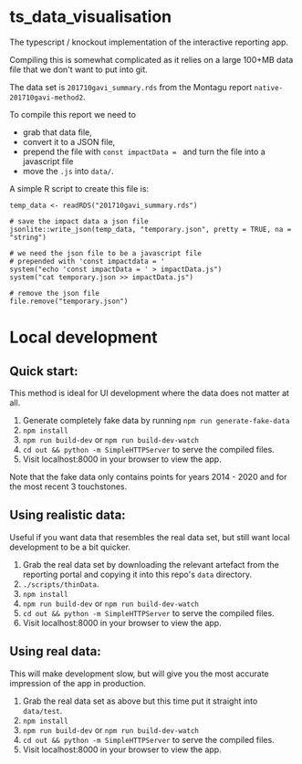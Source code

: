 # ts_data_visualisation
The typescript / knockout implementation of the interactive reporting app.

Compiling this is somewhat complicated as it relies on a large 100+MB data file that we don't want to put into git.

The data set is `201710gavi_summary.rds` from the Montagu report `native-201710gavi-method2`.

To compile this report we need to 
* grab that data file,
* convert it to a JSON file,
* prepend the file with `const impactData = ` and turn the file into a javascript file
* move the `.js` into `data/`.

A simple R script to create this file is:
```
temp_data <- readRDS("201710gavi_summary.rds")

# save the impact data a json file
jsonlite::write_json(temp_data, "temporary.json", pretty = TRUE, na = "string")

# we need the json file to be a javascript file
# prepended with 'const impactdata = '
system("echo 'const impactData = ' > impactData.js")
system("cat temporary.json >> impactData.js")

# remove the json file
file.remove("temporary.json")
```

# Local development

## Quick start:
This method is ideal for UI development where the data does not matter at all.
1. Generate completely fake data by running `npm run generate-fake-data`
1. `npm install`
1. `npm run build-dev` or `npm run build-dev-watch`
1. `cd out && python -m SimpleHTTPServer` to serve the compiled files.
1. Visit localhost:8000 in your browser to view the app.

Note that the fake data only contains points for years 2014 - 2020 and for the most 
recent 3 touchstones.

## Using realistic data:
Useful if you want data that resembles the real data set, but still want
local development to be a bit quicker.
1. Grab the real data set by downloading the relevant artefact from the
reporting portal and copying it into this repo's `data` directory.
1. `./scripts/thinData`.
1. `npm install`
1. `npm run build-dev` or `npm run build-dev-watch`
1. `cd out && python -m SimpleHTTPServer` to serve the compiled files.
1. Visit localhost:8000 in your browser to view the app.

## Using real data:
This will make development slow, but will give you the most accurate impression
of the app in production.
1. Grab the real data set as above but this time put it straight into `data/test`.
1. `npm install`
1. `npm run build-dev` or `npm run build-dev-watch`
1. `cd out && python -m SimpleHTTPServer` to serve the compiled files.
1. Visit localhost:8000 in your browser to view the app.

